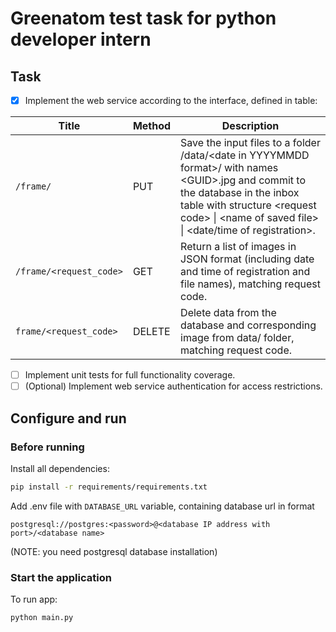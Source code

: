 # Greenatom test task for python developer intern

## Task

- [x] Implement the web service according to the interface, defined in table:

| Title                   | Method | Description |
| ----------------------- | ------ | ----------- |
| `/frame/`               | PUT    | Save the input files to a folder \/data\/\<date in YYYYMMDD format\>\/ with names \<GUID\>.jpg and commit to the database in the inbox table with structure \<request code\> \| \<name of saved file\> \| \<date/time of registration\>. |
| `/frame/<request_code>` | GET    | Return a list of images in JSON format (including date and time of registration and file names), matching request code. |
| `frame/<request_code>`  | DELETE | Delete data from the database and corresponding image from data/ folder, matching request code. |

- [ ] Implement unit tests for full functionality coverage.
- [ ] (Optional) Implement web service authentication for access restrictions.

## Configure and run

### Before running

Install all dependencies:

```bash
pip install -r requirements/requirements.txt
```

Add .env file with `DATABASE_URL` variable, containing database url in format

`postgresql://postgres:<password>@<database IP address with port>/<database name>`

(NOTE: you need postgresql database installation)

### Start the application

To run app:

```bash
python main.py
```
